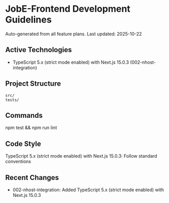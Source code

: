 # JobE-Frontend Development Guidelines

Auto-generated from all feature plans. Last updated: 2025-10-22

## Active Technologies

- TypeScript 5.x (strict mode enabled) with Next.js 15.0.3 (002-nhost-integration)

## Project Structure

```text
src/
tests/
```

## Commands

npm test && npm run lint

## Code Style

TypeScript 5.x (strict mode enabled) with Next.js 15.0.3: Follow standard conventions

## Recent Changes

- 002-nhost-integration: Added TypeScript 5.x (strict mode enabled) with Next.js 15.0.3

<!-- MANUAL ADDITIONS START -->
<!-- MANUAL ADDITIONS END -->
